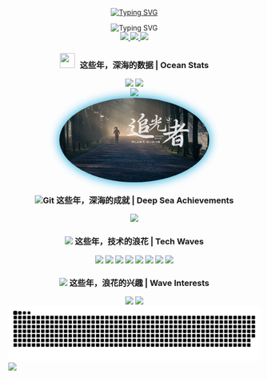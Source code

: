 <!-- Header with animated shark -->
<p align="center">
  <a href="https://github.com/Mr-A-urora">
    <img src="https://readme-typing-svg.herokuapp.com?font=Fira+Code&size=32&duration=2800&pause=2000&color=A9FEF7&center=true&vCenter=true&width=940&lines=Hi+there%2C+I'm+Mr-A-urora+🐬" alt="Typing SVG" />
  </a>
</p>

<!-- Animated welcome message -->
<div align="center">
  <img src="https://readme-typing-svg.herokuapp.com?font=Pacifico&size=40&pause=1000&color=F7D665&center=true&vCenter=true&width=800&height=100&lines=Welcome+to+my+Ocean+of+Code;Where+Creativity+Flows+Like+Waves;You+Must+Believe+In+Yourself!" alt="Typing SVG" />
</div>

<!-- Fancy Social Links -->
<div align="center">
  <a href="https://space.bilibili.com/3546700553653082?spm_id_from=333.1007.0.0">
    <img src="https://img.shields.io/badge/Bilibili-哔哩哔哩-00A1D6?style=for-the-badge&logo=bilibili&logoColor=white"/>
  </a>
  <a href="mailto:3772589225@qq.com">
    <img src="https://img.shields.io/badge/Email-Contact_Me-D14836?style=for-the-badge&logo=gmail&logoColor=white"/>
  </a>
  <img src="https://img.shields.io/badge/Status-Working_Hard_in_Code...-87CF3E?style=for-the-badge&logo=visual-studio-code&logoColor=white"/>
</div>

<!-- GitHub Stats with Ocean Theme -->
<h3 align="center">
  <img src="https://media.giphy.com/media/iY8CRBdQXODJSCERIr/giphy.gif" width="30" height="30" style="margin-right: 10px;">这些年，深海的数据 | Ocean Stats 
</h3>

<div align="center">
  <img width="49%" src="https://github-readme-stats.vercel.app/api?username=Mr-A-urora&show_icons=true&theme=tokyonight&hide_border=true&count_private=true&bg_color=0D1117&title_color=00A1D6&icon_color=00A1D6" />
  <img width="49%" src="https://github-readme-streak-stats.herokuapp.com/?user=Mr-A-urora&theme=tokyonight&hide_border=true&background=0D1117&stroke=00A1D6&ring=00A1D6&fire=00A1D6" />
</div>

<div align="center">
  <img width="49%" src="https://github-readme-stats.vercel.app/api/top-langs/?username=Mr-A-urora&layout=compact&theme=tokyonight&hide_border=true&bg_color=0D1117&title_color=00A1D6" />
</div>

<!-- Profile Image with Glow Effect -->
<div align="center">
  <img 
    src="image/images.jpg" 
    width="300"
    alt="profile image"
    align="center"
    style="border-radius: 50%; box-shadow: 0 0 20px #00A1D6;"
  />
</div>

<!-- Achievements -->
<h3 align="center">
  <img src="https://media.giphy.com/media/W5eoZHPpUx9sapR0eu/giphy.gif" width="30px" alt="Git"/>&nbsp;这些年，深海的成就 | Deep Sea Achievements
</h3>

<div align="center">
  <img src="https://github-profile-trophy.vercel.app/?username=Mr-A-urora&theme=tokyonight&no-frame=true&row=1&column=7&margin-w=15&margin-h=15" />
</div>

<!-- Tech Stack with Wave Animation -->
<h3 align="center">
  <img src="https://media2.giphy.com/media/QssGEmpkyEOhBCb7e1/giphy.gif?cid=ecf05e47a0n3gi1bfqntqmob8g9aid1oyj2wr3ds3mg700bl&rid=giphy.gif" width="30px">
  这些年，技术的浪花 | Tech Waves
</h3>

<div align="center">
  <img src="https://img.shields.io/badge/Java-还在学ing-00A1D6?style=for-the-badge&logo=openjdk&logoColor=white" />
  <img src="https://img.shields.io/badge/Spring_Boot-还在学ing-6DB33F?style=for-the-badge&logo=spring-boot&logoColor=white" />
  <img src="https://img.shields.io/badge/Vue.js-还在学ing-42B883?style=for-the-badge&logo=vue.js&logoColor=white" />
  <img src="https://img.shields.io/badge/Python-一起相互学习-3776AB?style=for-the-badge&logo=python&logoColor=white" />
  <img src="https://img.shields.io/badge/C-一起相互学习-00599C?style=for-the-badge&logo=c&logoColor=white" />
  <img src="https://img.shields.io/badge/C++-一起相互学习-00599C?style=for-the-badge&logo=c%2B%2B&logoColor=white" />
  <img src="https://img.shields.io/badge/Git-一起相互学习-F05032?style=for-the-badge&logo=git&logoColor=white" />
  <img src="https://img.shields.io/badge/JavaScript-还在学ing-F7DF1E?style=for-the-badge&logo=javascript&logoColor=black" />
</div>

<!-- Interests with Wave Theme -->
<h3 align="center">
  <img src="https://media.giphy.com/media/mGcNjsfWAjY5AEZNw6/giphy.gif" width="30">
  这些年，浪花的兴趣 | Wave Interests
</h3>

<div align="center">
  <img src="https://img.shields.io/badge/虽千万人-吾往矣！-00A1D6?style=for-the-badge&logoColor=white" />
  <img src="https://img.shields.io/badge/生如逆旅-一苇以航-FF69B4?style=for-the-badge&logoColor=white" />
</div>

<!-- Snake Animation -->
<picture>
  <source media="(prefers-color-scheme: dark)" srcset="https://raw.githubusercontent.com/platane/platane/output/github-contribution-grid-snake-dark.svg">
  <source media="(prefers-color-scheme: light)" srcset="https://raw.githubusercontent.com/platane/platane/output/github-contribution-grid-snake.svg">
  <img alt="github contribution grid snake animation" src="https://raw.githubusercontent.com/platane/platane/output/github-contribution-grid-snake.svg">
</picture>

<!-- Wave Footer -->
<img width="100%" src="https://capsule-render.vercel.app/api?type=waving&color=00A1D6&height=120&section=footer"/>

